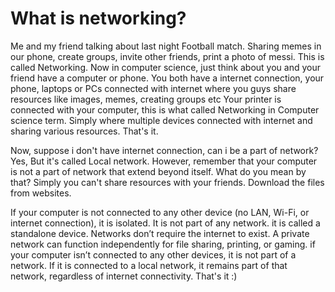 # What is networking?
Me and my friend talking about last night Football match. Sharing memes in our phone, create groups, invite other friends, print a photo of messi. This is called Networking. 
Now in computer science, just think about you and your friend have a computer or phone. You both have a internet connection, your phone, laptops or PCs connected with internet where you guys share resources like images, memes, creating groups etc
Your printer is connected with your computer, this is what called Networking in Computer science term. 
Simply where multiple devices connected with internet and sharing various resources. That's it.

Now, suppose i don't have internet connection, can i be a part of network? Yes, But it's called Local network. However, remember that your computer is not a part of network that extend beyond itself. What do you mean by that? Simply you can't share resources with your friends.
Download the files from websites.

If your computer is not connected to any other device (no LAN, Wi-Fi, or internet connection), it is isolated. It is not part of any network. it is called a standalone device.
Networks don’t require the internet to exist. A private network can function independently for file sharing, printing, or gaming.
if your computer isn’t connected to any other devices, it is not part of a network. If it is connected to a local network, it remains part of that network, regardless of internet connectivity. That's it :)
